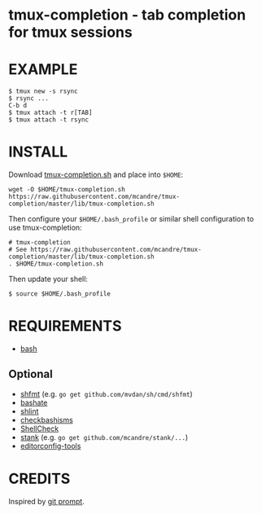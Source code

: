 # tmux-completion - tab completion for tmux sessions

# EXAMPLE

```
$ tmux new -s rsync
$ rsync ...
C-b d
$ tmux attach -t r[TAB]
$ tmux attach -t rsync
```

# INSTALL

Download [tmux-completion.sh](https://raw.githubusercontent.com/mcandre/tmux-completion/master/lib/tmux-completion.sh) and place into `$HOME`:

```
wget -O $HOME/tmux-completion.sh https://raw.githubusercontent.com/mcandre/tmux-completion/master/lib/tmux-completion.sh
```

Then configure your `$HOME/.bash_profile` or similar shell configuration to use tmux-completion:

```
# tmux-completion
# See https://raw.githubusercontent.com/mcandre/tmux-completion/master/lib/tmux-completion.sh
. $HOME/tmux-completion.sh
```

Then update your shell:

```
$ source $HOME/.bash_profile
```

# REQUIREMENTS

* [bash](https://www.gnu.org/software/bash/)

## Optional

* [shfmt](https://github.com/mvdan/sh) (e.g. `go get github.com/mvdan/sh/cmd/shfmt`)
* [bashate](https://pypi.python.org/pypi/bashate/0.5.1)
* [shlint](https://rubygems.org/gems/shlint)
* [checkbashisms](https://sourceforge.net/projects/checkbaskisms/)
* [ShellCheck](https://hackage.haskell.org/package/ShellCheck)
* [stank](https://github.com/mcandre/stank) (e.g. `go get github.com/mcandre/stank/...`)
* [editorconfig-tools](https://www.npmjs.com/package/editorconfig-tools)

# CREDITS

Inspired by [git prompt](https://github.com/git/git/blob/master/contrib/completion/git-prompt.sh).
